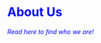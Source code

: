 
<html>
  <head>
    <style>
      body{
      color: blue;
      }
      </style> 
    <h1>About Us</h1>
<h6> Read here to find who we are! </h6>
    </head>



